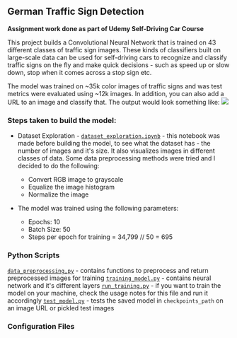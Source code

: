 ## German Traffic Sign Detection
**Assignment work done as part of Udemy Self-Driving Car Course**

This project builds a Convolutional Neural Network that is trained on 43 different classes of traffic sign images. These kinds of classifiers built on large-scale data can be used for self-driving cars to recognize and classify traffic signs on the fly and make quick decisions - such as speed up or slow down, stop when it comes across a stop sign etc. 

The model was trained on ~35k color images of traffic signs and was test metrics were evaluated using ~12k images. In addition, you can also add a URL to an image and classify that. The output would look something like: 
![](https://github.com/sreenithibalasu/image_classifier/blob/main/images/Figure_1.pngg)

### Steps taken to build the model:
- Dataset Exploration - [`dataset_exploration.ipynb`](https://github.com/sreenithibalasu/image_classifier/blob/main/dataset_exploreation.ipynb) - this notebook was made before building the model, to see what the dataset has - the number of images and it's size. It also visualizes images in different classes of data. Some data preprocessing methods were tried and I decided to do the following:
  - Convert RGB image to grayscale
  -  Equalize the image histogram
  -  Normalize the image

- The model was trained using the following parameters: 
  - Epochs: 10
  - Batch Size: 50
  - Steps per epoch for training = 34,799 // 50 = 695

### Python Scripts
[`data_preprocessing,py`](https://github.com/sreenithibalasu/image_classifier/blob/main/data_preprocessing.py) - contains functions to preprocess and return preprocessed images for training
[`training_model.py`](https://github.com/sreenithibalasu/image_classifier/blob/main/training_model.py) - contains neural network and it's different layers
[`run_training.py`](https://github.com/sreenithibalasu/image_classifier/blob/main/run_training.py) - if you want to train the model on your machine, check the usage notes for this file and run it accordingly
[`test_model.py`](https://github.com/sreenithibalasu/image_classifier/blob/main/test_model.py) - tests the saved model in `checkpoints_path` on an image URL or pickled test images

### Configuration Files
